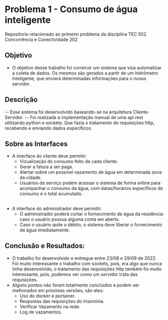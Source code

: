 # Problema 1 - Consumo de água inteligente
 Repositorio relacionado ao primeiro problema da disciplina TEC 502 Concorrência e Conectividade 202
 
 
 ## Objetivo 
 - O objetivo desse trabalho foi construir um sistema que viza automatizar a coleta de dados. Os mesmos são gerados a partir de um hidrômetro inteligente, que enviará determinadas informações para o nosso servidor.
 ## Descrição
 -- Esse sistema foi desenvolvido baseando-se na arquitetura Cliente-Servidor.
    -- Foi realizada a implementação manual de uma api rest utilizando python e sockets. Que fazia o tratamento de requisições http, recebendo e enviando dados especificos.
    
 ## Sobre as Interfaces
 * A interface do cliente deve permitir:
   * Vizualização do consumo feito de cada cliente.
   * Gerar a fatura a ser paga.
   * Alertar sobre um possível vazamento de água em determinada zona da cidade.
   * Usuários do serviço podem acessar o sistema de forma online para acompanhar o 
     consumo da água, com datas/horários específicos do consumo e o total acumulado.
 ##  
 * A interface do administrador deve permitir:
   *  O administrador poderá cortar o fornecimento de água da residência caso o usuário possua alguma conta em aberto.
   *  Caso o usuário quite o débito, o sistema deve liberar o fornecimento de água imediatamente.


 ## Conclusão e Resultados:
 - O trabalho foi desenvolvido e entregue entre 23/08 e 29/09 de 2022. Foi muito interessante o trabalho com sockets, pois, era algo que nunca tinha desenvolvido, o tratamento das requisições http também foi muito interessante, pois, podemos ver como um servidor trata das requisições.
 - Alguns pontos não foram totalmente concluidos e podem ser melhorados em próximas versões, são eles:
   - Uso do docker e portainer.
   - Respostas das requisições do Insominia. 
   - Verificar Vazamento na rede.
   - Log de vazamentos.
